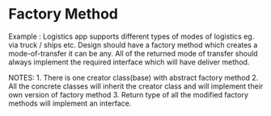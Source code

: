 # Factory Method
Example :
 Logistics app supports different types of modes of logistics eg.
	via truck / ships etc.
	Design should have a factory method which creates a mode-of-transfer it can be
	any.
	All of the returned mode of transfer should always implement the required interface
	which will have deliver method.

NOTES:
	1. There is one creator class(base) with abstract factory method
	2. All the concrete classes will inherit the creator class and will implement their own
	version of factory method
	3. Return type of all the modified factory methods will implement an interface.
